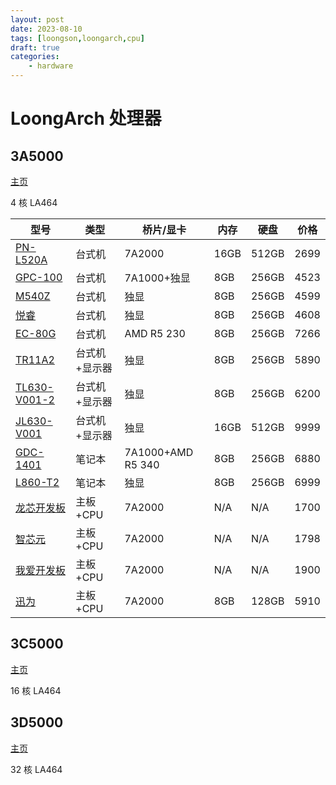 ```yaml
---
layout: post
date: 2023-08-10
tags: [loongson,loongarch,cpu]
draft: true
categories:
    - hardware
---
```


# LoongArch 处理器

## 3A5000

[主页](https://www.loongson.cn/product/show?id=10)

4 核 LA464

| 型号                                                  | 类型      | 桥片/显卡             | 内存   | 硬盘    | 价格   |
| ----------------------------------------------------- | ------- | ----------------- | ---- | ----- | ---- |
| [PN-L520A](https://item.jd.com/10074790246806.html)   | 台式机     | 7A2000            | 16GB | 512GB | 2699 |
| [GPC-100](https://item.jd.com/100017987513.html)      | 台式机     | 7A1000+独显         | 8GB  | 256GB | 4523 |
| [M540Z](https://item.jd.com/100044255754.html)        | 台式机     | 独显                | 8GB  | 256GB | 4599 |
| [悦睿](https://item.jd.com/100023656622.html)         | 台式机     | 独显                | 8GB  | 256GB | 4608 |
| [EC-80G](https://item.jd.com/100029037278.html)       | 台式机     | AMD R5 230        | 8GB  | 256GB | 7266 |
| [TR11A2](https://item.jd.com/100043060855.html)       | 台式机+显示器 | 独显                | 8GB  | 256GB | 5890 |
| [TL630-V001-2](https://item.jd.com/100044512026.html) | 台式机+显示器 | 独显                | 8GB  | 256GB | 6200 |
| [JL630-V001](https://item.jd.com/100047587985.html)   | 台式机+显示器 | 独显                | 16GB  | 512GB | 9999 |
| [GDC-1401](https://item.jd.com/100016595171.html)     | 笔记本     | 7A1000+AMD R5 340 | 8GB  | 256GB | 6880 |
| [L860-T2](https://item.jd.com/100037403828.html)      | 笔记本     | 独显                | 8GB  | 256GB | 6999 |
| [龙芯开发板](https://item.taobao.com/item.htm?id=682906828504)      | 主板+CPU     | 7A2000                | N/A  | N/A | 1700 |
| [智芯元](https://item.taobao.com/item.htm?id=717408690295)      | 主板+CPU     | 7A2000                | N/A  | N/A | 1798 |
| [我爱开发板](https://item.taobao.com/item.htm?id=683776108019)      | 主板+CPU     | 7A2000                | N/A  | N/A | 1900 |
| [迅为](https://item.taobao.com/item.htm?id=690758505114)      | 主板+CPU     | 7A2000                | 8GB  | 128GB | 5910 |

## 3C5000

[主页](https://www.loongson.cn/product/show?id=15)

16 核 LA464

## 3D5000

[主页](https://www.loongson.cn/product/show?id=21)

32 核 LA464